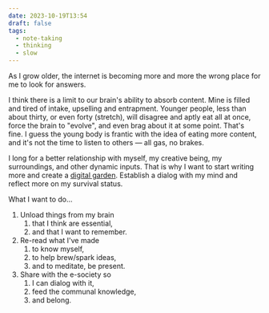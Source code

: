 ```yaml
---
date: 2023-10-19T13:54
draft: false
tags:
  - note-taking
  - thinking
  - slow
---
```


As I grow older, the internet is becoming more and more the wrong place for me to look for answers.

I think there is a limit to our brain's ability to absorb content. Mine is filled and tired of intake, upselling and entrapment. Younger people, less than about thirty, or even forty (stretch), will disagree and aptly eat all at once, force the brain to "evolve", and even brag about it at some point. That's fine. I guess the young body is frantic with the idea of eating more content, and it's not the time to listen to others — all gas, no brakes.

I long for a better relationship with myself, my creative being, my surroundings, and other dynamic inputs. That is why I want to start writing more and create a [digital garden](digital_garden.md). Establish a dialog with my mind and reflect more on my survival status.

What I want to do...

1. Unload things from my brain
	1. that I think are essential,
	2. and that I want to remember.
2. Re-read what I've made
	1. to know myself,
	2. to help brew/spark ideas,
	3. and to meditate, be present.
3. Share with the e-society so
	1. I can dialog with it,
	2. feed the communal knowledge,
	3. and belong.


